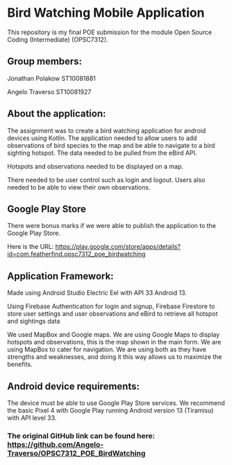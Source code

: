 # Bird Watching Mobile Application

This repository is my final POE submission for the module Open Source Coding (Intermediate) (OPSC7312).

## Group members:

Jonathan Polakow ST10081881

Angelo Traverso ST10081927

## About the application:

The assignment was to create a bird watching application for android devices using Kotlin. The application needed to allow users to add observations of bird species to the map and be able to navigate to a bird sighting hotspot. The data needed to be pulled from the eBird API. 

Hotspots and observations needed to be displayed on a map. 

There needed to be user control such as login and logout. Users also needed to be able to view their own observations.

## Google Play Store

There were bonus marks if we were able to publish the application to the Google Play Store.

Here is the URL: https://play.google.com/store/apps/details?id=com.featherfind.opsc7312_poe_birdwatching

## Application Framework:

Made using Android Studio Electric Eel with API 33 Android 13.

Using Firebase Authentication for login and signup, Firebase Firestore to store user settings and user observations and eBird to retrieve all hotspot and sightings data

We used MapBox and Google maps. We are using Google Maps to display hotspots and observations, this is the map shown in the main form. We are using MapBox to cater for navigation. We are using both as they have strengths and weaknesses, and doing it this way allows us to maximize the benefits. 

## Android device requirements:

The device must be able to use Google Play Store services.
We recommend the basic Pixel 4 with Google Play running Android version 13 (Tiramisu) with API level 33.

### The original GitHub link can be found here: https://github.com/Angelo-Traverso/OPSC7312_POE_BirdWatching
